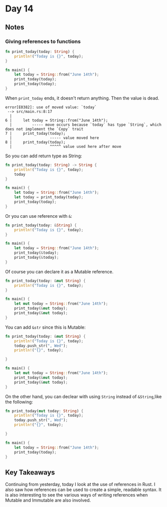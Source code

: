 # Day 14

## Notes

### Giving references to functions

```rust
fn print_today(today: String) {
    println!("Today is {}", today);
}

fn main() {
    let today = String::from("June 14th");
    print_today(today);
    print_today(today);
}
```

When `print_today` ends, it doesn't return anything. Then the value is dead.

```text
error[E0382]: use of moved value: `today`
 --> src/main.rs:8:17
  |
6 |     let today = String::from("June 14th");
  |         ----- move occurs because `today` has type `String`, which does not implement the `Copy` trait
7 |     print_today(today);
  |                 ----- value moved here
8 |     print_today(today);
  |                 ^^^^^ value used here after move
```

So you can add return type as String:

```rust
fn print_today(today: String) -> String {
    println!("Today is {}", today);
    today
}

fn main() {
    let today = String::from("June 14th");
    let today = print_today(today);
    print_today(today);
}
```

Or you can use reference with `&`:

```rust
fn print_today(today: &String) {
    println!("Today is {}", today);
}

fn main() {
    let today = String::from("June 14th");
    print_today(&today);
    print_today(&today);
}
```

Of course you can declare it as a Mutable reference.

```rust
fn print_today(today: &mut String) {
    println!("Today is {}", today);
}

fn main() {
    let mut today = String::from("June 14th");
    print_today(&mut today);
    print_today(&mut today);
}
```

You can add `&str` since this is Mutable:

```rust
fn print_today(today: &mut String) {
    println!("Today is {}", today);
    today.push_str(", Wed");
    println!("{}", today);

}

fn main() {
    let mut today = String::from("June 14th");
    print_today(&mut today);
    print_today(&mut today);
}
```

On the other hand, you can declear with using `String` instead of `&String`,like the following:

```rust
fn print_today(mut today: String) {
    println!("Today is {}", today);
    today.push_str(", Wed");
    println!("{}", today);

}

fn main() {
    let today = String::from("June 14th");
    print_today(today);
}
```

## Key Takeaways

Continuing from yesterday, today I look at the use of references in Rust. I also saw how references can be used to create a simple, readable syntax. It is also interesting to see the various ways of writing references when Mutable and Immutable are also involved.
